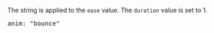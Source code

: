 <p class="b30">
The string is applied to the <code>ease</code> value. The <code>duration</code> value is set to 1.
</p>
<pre data-ace="readonly" style="width:100%;">anim: "bounce"</pre>